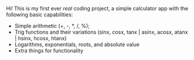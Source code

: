 Hi! This is my first ever *real* coding project, a simple calculator app with the following basic capabilities:
- Simple arithmetic (+, -, *, /, %);
- Trig functions and their variations (sinx, cosx, tanx | asinx, acosx, atanx | hsinx, hcosx, htanx)
- Logarithms, exponentials, roots, and absolute value
- Extra things for functionality
